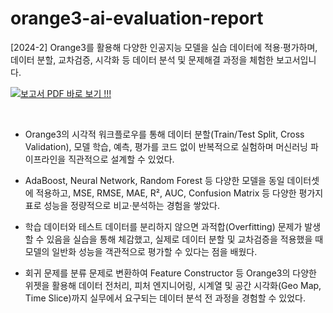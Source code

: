 # orange3-ai-evaluation-report
[2024-2] Orange3를 활용해 다양한 인공지능 모델을 실습 데이터에 적용·평가하며, 데이터 분할, 교차검증, 시각화 등 데이터 분석 및 문제해결 과정을 체험한 보고서입니다.


[![보고서 PDF 바로 보기 !!!](images/preview.png)](images/Orange3%EB%A5%BC%20%ED%99%9C%EC%9A%A9%ED%95%9C%20%EC%9D%B8%EA%B3%B5%EC%A7%80%EB%8A%A5%20%EA%B8%B0%EB%B0%98%20%EB%AC%B8%EC%A0%9C%ED%95%B4%EA%B2%B0%20%EC%8B%A4%EC%8A%B5%20%ED%8F%89%EA%B0%80_%EC%99%84%EC%84%B1%EB%B3%B8_22221617_%EC%BB%B4%ED%93%A8%ED%84%B0%EA%B3%B5%ED%95%99%EA%B3%BC_%EA%B6%8C%EC%B2%B4%EC%9D%80_.pdf)

<br>

- Orange3의 시각적 워크플로우를 통해 데이터 분할(Train/Test Split, Cross Validation), 모델 학습, 예측, 평가를 코드 없이 반복적으로 실험하며 머신러닝 파이프라인을 직관적으로 설계할 수 있었다.

- AdaBoost, Neural Network, Random Forest 등 다양한 모델을 동일 데이터셋에 적용하고, MSE, RMSE, MAE, R², AUC, Confusion Matrix 등 다양한 평가지표로 성능을 정량적으로 비교·분석하는 경험을 쌓았다.

- 학습 데이터와 테스트 데이터를 분리하지 않으면 과적합(Overfitting) 문제가 발생할 수 있음을 실습을 통해 체감했고, 실제로 데이터 분할 및 교차검증을 적용했을 때 모델의 일반화 성능을 객관적으로 평가할 수 있다는 점을 배웠다.

- 회귀 문제를 분류 문제로 변환하여 Feature Constructor 등 Orange3의 다양한 위젯을 활용해 데이터 전처리, 피처 엔지니어링, 시계열 및 공간 시각화(Geo Map, Time Slice)까지 실무에서 요구되는 데이터 분석 전 과정을 경험할 수 있었다.

